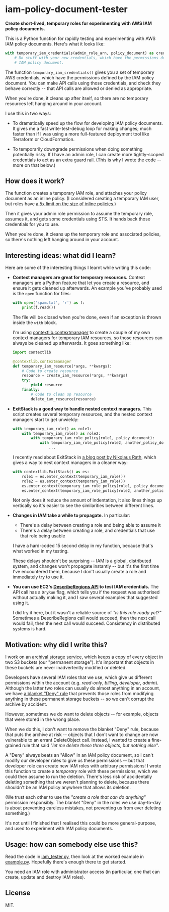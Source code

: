 # iam-policy-document-tester

**Create short-lived, temporary roles for experimenting with AWS IAM policy documents.**

This is a Python function for rapidly testing and experimenting with AWS IAM policy documents.
Here's what it looks like:

```python
with temporary_iam_credentials(admin_role_arn, policy_document) as credentials:
    # Do stuff with your new credentials, which have the permissions defined by the
    # IAM policy document.
```

The function `temporary_iam_credentials()` gives you a set of temporary AWS credentials, which have the permissions defined by the IAM policy document.
You can make API calls using those credentials, and check they behave correctly -- that API calls are allowed or denied as appropriate.

When you're done, it cleans up after itself, so there are no temporary resources left hanging around in your account.

I use this in two ways:

*   To dramatically speed up the flow for developing IAM policy documents.
    It gives me a fast write-test-debug loop for making changes; much faster than if I was using a more full-featured deployment tool like Terraform or CloudFormation.
    
*   To temporarily downgrade permissions when doing something potentially risky.
    If I have an admin role, I can create more tightly-scoped credentials to act as an extra guard rail.
    (This is why I wrote the code -- more on that below.)



## How does it work?

The function creates a temporary IAM role, and attaches your policy document as an inline policy.
(I considered creating a temporary IAM user, but roles have [a 5x limit on the size of inline policies](https://aws.amazon.com/premiumsupport/knowledge-center/iam-increase-policy-size/).)

Then it gives your admin role permission to assume the temporary role, assumes it, and gets some credentials using STS.
It hands back those credentials for you to use.

When you're done, it cleans up the temporary role and associated policies, so there's nothing left hanging around in your account.



## Interesting ideas: what did I learn?

Here are some of the interesting things I learnt while writing this code:

*   **Context managers are great for temporary resources.**
    Context managers are a Python feature that let you create a resource, and ensure it gets cleaned up afterwards.
    An example you've probably used is the `open` function for files:

    ```python
    with open('spam.txt', 'r') as f:
        print(f.read())
    ```

    The file will be closed when you're done, even if an exception is thrown inside the `with` block.

    I'm using [contextlib.contextmanager](https://docs.python.org/3/library/contextlib.html#contextlib.contextmanager) to create a couple of my own context managers for temporary IAM resources, so those resources can always be cleaned up afterwards.
    It goes something like:

    ```python
    import contextlib

    @contextlib.contextmanager
    def temporary_iam_resource(*args, **kwargs):
        # Code to create resource
        resource = create_iam_resource(*args, **kwargs)
        try:
            yield resource
        finally:
            # Code to clean up resource
            delete_iam_resource(resource)
    ```

*   **ExitStack is a good way to handle nested context managers.**
    This script creates several temporary resources, and the nested context managers start to get unwieldy:

    ```python
    with temporary_iam_role() as role1:
        with temporary_iam_role() as role2:
            with temporary_iam_role_policy(role1, policy_document):
                with temporary_iam_role_policy(role2, another_policy_document):
                    ...
    ```

    I recently read about ExitStack in [a blog post by Nikolaus Rath](https://www.rath.org/on-the-beauty-of-pythons-exitstack.html), which gives a way to nest context managers in a cleaner way:

    ```python
    with contextlib.ExitStack() as es:
        role1 = es.enter_context(temporary_iam_role())
        role2 = es.enter_context(temporary_iam_role())
        es.enter_context(temporary_iam_role_policy(role1, policy_document))
        es.enter_context(temporary_iam_role_policy(role2, another_policy_document))
    ```

    Not only does it reduce the amount of indentation, it also lines things up vertically so it's easier to see the similarities between different lines.

*   **Changes in IAM take a while to propagate.**
    In particular:
    
    *    There's a delay between creating a role and being able to assume it
    *    There's a delay between creating a role, and credentials that use that role being usable
    
    I have a hard-coded 15 second delay in my function, because that's what worked in my testing.

    These delays shouldn't be surprising -- IAM is a global, distributed system, and changes won't propagate instantly -- but it's the first time I've encountered them, because I don't usually create a role and immediately try to use it.

*   **You can use EC2's [DescribeRegions API](https://docs.aws.amazon.com/AWSEC2/latest/APIReference/API_DescribeRegions.html) to test IAM credentials.**
    The API call has a `DryRun` flag, which tells you if the request was authorised without actually making it, and I saw several examples that suggested using it.

    I did try it here, but it wasn't a reliable source of *"is this role ready yet?"*
    Sometimes a DescribeRegions call would succeed, then the next call would fail, then the next call would succeed.
    Consistency in distributed systems is hard.



## Motivation: why did I write this?

I work on an [archival storage service](https://stacks.wellcomecollection.org/building-wellcome-collections-new-archival-storage-service-3f68ff21927e), which keeps a copy of every object in two S3 buckets (our "permanent storage").
It's important that objects in these buckets are never inadvertently modified or deleted.

Developers have several IAM roles that we use, which give us different permissions within the account (e.g. *read-only*, *billing*, *developer*, *admin*).
Although the latter two roles can usually do almost anything in an account, we have [a blanket "Deny" rule](https://github.com/wellcomecollection/storage-service/blob/95e56ae99498e7f6f8d4a3cb430ba4c318d6f645/terraform/critical_prod/delete_protection.tf#L51-L76) that prevents those roles from modifying anything in these permanent storage buckets -- so we can't corrupt the archive by accident.

However, sometimes we do want to delete objects -- for example, objects that were stored in the wrong place.

When we do this, I don't want to remove the blanket "Deny" rule, because that puts the archive at risk -- objects that I don't want to change are now vulnerable to an errant DeleteObject call.
Instead, I wanted to create a fine-grained rule that said *"let me delete these three objects, but nothing else"*.

A "Deny" always beats an "Allow" in an IAM policy document, so I can't modify our developer roles to give us these permissions -- but that developer role can create new IAM roles with arbitrary permissions!
I wrote this function to create a *temporary* role with these permissions, which we could then assume to run the deletion.
There's less risk of accidentally deleting something that we weren't planning to delete, because there shouldn't be an IAM policy anywhere that allows its deletion.

(We trust each other to use the *"create a role that can do anything"* permission responsibly.
The blanket "Deny" in the roles we use day-to-day is about preventing careless mistakes, not preventing us from ever deleting something.)

It's not until I finished that I realised this could be more general-purpose, and used to experiment with IAM policy documents.



## Usage: how can somebody else use this?

Read the code in [iam_tester.py](iam_tester.py), then look at the worked example in [example.py](example.py).
Hopefully there's enough there to get started.

You need an IAM role with administrator access (in particular, one that can create, update and destroy IAM roles).



## License

MIT.
